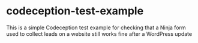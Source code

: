# codeception-test-example
This is a simple Codeception test example for checking that a Ninja form used to collect leads on a website still works fine after a WordPress update
